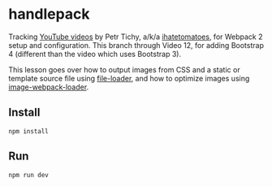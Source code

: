 # handlepack

Tracking [YouTube videos](https://www.youtube.com/playlist?list=PLkEZWD8wbltnRp6nRR8kv97RbpcUdNawY) by Petr Tichy, a/k/a [ihatetomatoes](https://ihatetomatoes.net/), for Webpack 2 setup and configuration. This branch through Video 12, for adding Bootstrap 4 (different than the video which uses Bootstrap 3). 

This lesson goes over how to output images from CSS and a static or template source file using [file-loader](https://github.com/webpack-contrib/file-loader), and how to optimize images using [image-webpack-loader](https://github.com/tcoopman/image-webpack-loader).

## Install

`npm install`

## Run

`npm run dev`